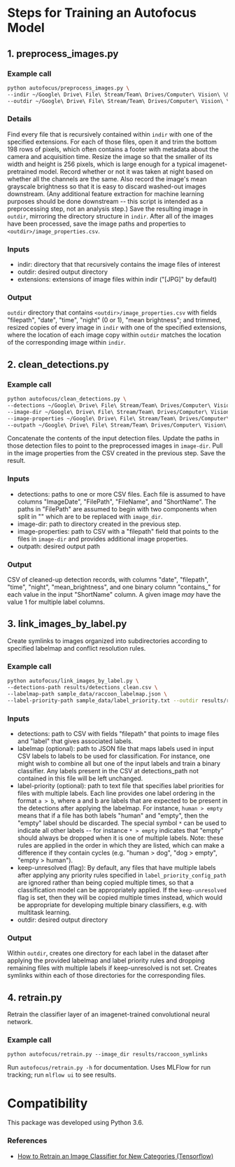 # Steps for Training an Autofocus Model

## 1. preprocess_images.py

### Example call

```bash
python autofocus/preprocess_images.py \
--indir ~/Google\ Drive\ File\ Stream/Team\ Drives/Computer\ Vision\ \&\ GIS/autofocus_sample_data/images/ \
--outdir ~/Google\ Drive\ File\ Stream/Team\ Drives/Computer\ Vision\ \&\ GIS/autofocus_results/preprocessed_images
```

### Details

Find every file that is recursively contained within `indir` with one of the specified extensions. For each of those files, open it and trim the bottom 198 rows of pixels, which often contains a footer with metadata about the camera and acquisition time. Resize the image so that the smaller of its width and height is 256 pixels, which is large enough for a typical imagenet-pretrained model. Record whether or not it was taken at night based on whether all the channels are the same. Also record the image's mean grayscale brightness so that it is easy to discard washed-out images downstream. (Any additional feature extraction for machine learning purposes should be done downstream -- this script is intended as a preprocessing step, not an analysis step.) Save the resulting image in `outdir`, mirroring the directory structure in `indir`. After all of the images have been processed, save the image paths and properties to `<outdir>/image_properties.csv`.

### Inputs

- indir: directory that that recursively contains the image files of interest
- outdir: desired output directory
- extensions: extensions of image files within indir ("[JPG]" by default)

### Output

`outdir` directory that contains `<outdir>/image_properties.csv` with fields "filepath", "date", "time", "night" (0 or 1), "mean brightness"; and trimmed, resized copies of every image in `indir` with one of the specified extensions, where the location of each image copy within `outdir` matches the location of the corresponding image within `indir`.

## 2. clean_detections.py

### Example call

```bash
python autofocus/clean_detections.py \
--detections ~/Google\ Drive\ File\ Stream/Team\ Drives/Computer\ Vision\ \&\ GIS/autofocus_sample_data/sample_detections.csv \
--image-dir ~/Google\ Drive\ File\ Stream/Team\ Drives/Computer\ Vision\ \&\ GIS/autofocus_results/preprocessed_images/ \
--image-properties ~/Google\ Drive\ File\ Stream/Team\ Drives/Computer\ Vision\ \&\ GIS/autofocus_results/preprocessed_images/image_properties.csv \
--outpath ~/Google\ Drive\ File\ Stream/Team\ Drives/Computer\ Vision\ \&\ GIS/autofocus_results/clean_detections.csv
```

Concatenate the contents of the input detection files. Update the paths in those detection files to point to the preprocessed images in `image-dir`. Pull in the image properties from the CSV created in the previous step. Save the result.

### Inputs

- detections: paths to one or more CSV files. Each file is assumed to have columns "ImageDate", "FilePath", "FileName", and "ShortName". The paths in "FilePath" are assumed to begin with two components when split in "\" which are to be replaced with `image_dir`.
- image-dir: path to directory created in the previous step.
- image-properties: path to CSV with a "filepath" field that points to the files in `image-dir` and provides additional image properties.
- outpath: desired output path

### Output

CSV of cleaned-up detection records, with columns "date", "filepath", "time", "night", "mean_brightness", and one binary column "contains_<label>" for each value in the input "ShortName" column. A given image *may* have the value 1 for multiple label columns.  

## 3. link_images_by_label.py

Create symlinks to images organized into subdirectories according to specified labelmap and conflict resolution rules.

### Example call

```bash
python autofocus/link_images_by_label.py \
--detections-path results/detections_clean.csv \
--labelmap-path sample_data/raccoon_labelmap.json \
--label-priority-path sample_data/label_priority.txt --outdir results/raccoon_symlinks
```

### Inputs

- detections: path to CSV with fields "filepath" that points to image files and "label" that gives associated labels.
- labelmap (optional): path to JSON file that maps labels used in input CSV labels to labels to be used for classification. For instance, one might wish to combine all but one of the input labels and train a binary classifier. Any labels present in the CSV at detections_path not contained in this file will be left unchanged.
- label-priority (optional): path to text file that specifies label priorities for files with multiple labels. Each line provides one label ordering in the format `a > b`, where a and b are labels that are expected to be present in the detections after applying the labelmap. For instance, `human > empty` means that if a file has both labels "human" and "empty", then the "empty" label should be discarded. The special symbol `*` can be used to indicate all other labels -- for instance `* > empty` indicates that "empty" should always be dropped when it is one of multiple labels. Note: these rules are applied in the order in which they are listed, which can make a difference if they contain cycles (e.g. "human > dog", "dog > empty", "empty > human").
- keep-unresolved (flag): By default, any files that have multiple labels after applying any priority rules specified in `label_priority_config_path` are ignored rather than being copied multiple times, so that a classification model can be appropriately applied. If the `keep-unresolved` flag is set, then they will be copied multiple times instead, which would be appropriate for developing multiple binary classifiers, e.g. with multitask learning.
- outdir: desired output directory

### Output

Within `outdir`, creates one directory for each label in the dataset after applying the provided labelmap and label priority rules and dropping remaining files with multiple labels if keep-unresolved is not set. Creates symlinks within each of those directories for the corresponding files.

## 4. retrain.py

Retrain the classifier layer of an imagenet-trained convolutional neural network.

### Example call

```
python autofocus/retrain.py --image_dir results/raccoon_symlinks
```

Run `autofocus/retrain.py -h` for documentation. Uses MLFlow for run tracking; run `mlflow ui` to see results.

# Compatibility

This package was developed using Python 3.6.

### References

* [How to Retrain an Image Classifier for New Categories (Tensorflow)](https://www.tensorflow.org/hub/tutorials/image_retraining)
